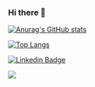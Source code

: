 ### Hi there 👋

<!--
**mike-mendez/mike-mendez** is a ✨ _special_ ✨ repository because its `README.md` (this file) appears on your GitHub profile.

Here are some ideas to get you started:

- 🔭 I’m currently working on ...
- 🌱 I’m currently learning ...
- 👯 I’m looking to collaborate on ...
- 🤔 I’m looking for help with ...
- 💬 Ask me about ...
- 📫 How to reach me: ...
- 😄 Pronouns: ...
- ⚡ Fun fact: ...
-->

[![Anurag's GitHub stats](https://github-readme-stats.vercel.app/api?username=mike-mendez&show_icons=true&bg_color=310,355c7d,6c5b7b,c06c84&title_color=fff&text_color=fff&icon_color=fff)](https://github.com/anuraghazra/github-readme-stats)

[![Top Langs](https://github-readme-stats.vercel.app/api/top-langs/?username=mike-mendez&show_icons=true&theme=nord&layout=compact)](https://github.com/anuraghazra/github-readme-stats)

<a href="https://www.linkedin.com/in/mike-mendez/" rel="nofollow"><img src="https://camo.githubusercontent.com/9e0698280f13ea177466aa0fb5f0fee3a125959cbee24e8864be98be1b3cd9ea/68747470733a2f2f696d672e736869656c64732e696f2f62616467652f2d4a617972616a526f7368616e2d626c75653f7374796c653d666c61742d737175617265266c6f676f3d4c696e6b6564696e266c6f676f436f6c6f723d7768697465266c696e6b3d68747470733a2f2f7777772e6c696e6b6564696e2e636f6d2f696e2f6a617972616a2d726f7368616e2f" alt="Linkedin Badge" data-canonical-src="https://img.shields.io/badge/-MikeMendez-blue?style=flat-square&amp;logo=Linkedin&amp;logoColor=white&amp;link=https://www.linkedin.com/in/mike-mendez/" style="max-width: 100%;"></a>

<img src="https://img.shields.io/badge/MikeMendez-0077B5?style=for-the-badge&logo=linkedin&logoColor=white" />

<!---
https://img.shields.io/badge/LinkedIn-0077B5?style=for-the-badge&logo=linkedin&logoColor=white
-->
